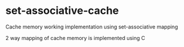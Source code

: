 # set-associative-cache
Cache memory working implementation using set-associative mapping

2 way mapping of cache memory is implemented using C
